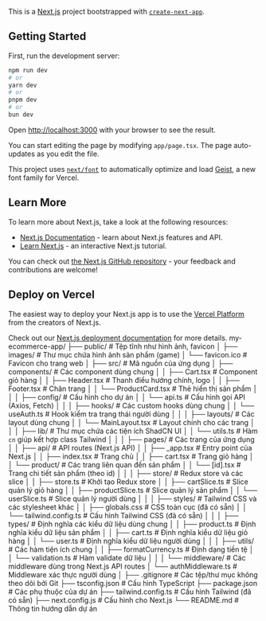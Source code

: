 This is a [Next.js](https://nextjs.org) project bootstrapped with [`create-next-app`](https://nextjs.org/docs/app/api-reference/cli/create-next-app).

## Getting Started

First, run the development server:

```bash
npm run dev
# or
yarn dev
# or
pnpm dev
# or
bun dev
```

Open [http://localhost:3000](http://localhost:3000) with your browser to see the result.

You can start editing the page by modifying `app/page.tsx`. The page auto-updates as you edit the file.

This project uses [`next/font`](https://nextjs.org/docs/app/building-your-application/optimizing/fonts) to automatically optimize and load [Geist](https://vercel.com/font), a new font family for Vercel.

## Learn More

To learn more about Next.js, take a look at the following resources:

- [Next.js Documentation](https://nextjs.org/docs) - learn about Next.js features and API.
- [Learn Next.js](https://nextjs.org/learn) - an interactive Next.js tutorial.

You can check out [the Next.js GitHub repository](https://github.com/vercel/next.js) - your feedback and contributions are welcome!

## Deploy on Vercel

The easiest way to deploy your Next.js app is to use the [Vercel Platform](https://vercel.com/new?utm_medium=default-template&filter=next.js&utm_source=create-next-app&utm_campaign=create-next-app-readme) from the creators of Next.js.

Check out our [Next.js deployment documentation](https://nextjs.org/docs/app/building-your-application/deploying) for more details.
my-ecommerce-app/
├── public/                     # Tệp tĩnh như hình ảnh, favicon
│   ├── images/                 # Thư mục chứa hình ảnh sản phẩm (game)
│   └── favicon.ico             # Favicon cho trang web
│
├── src/                        # Mã nguồn của ứng dụng
│   ├── components/             # Các component dùng chung
│   │   ├── Cart.tsx            # Component giỏ hàng
│   │   ├── Header.tsx          # Thanh điều hướng chính, logo
│   │   ├── Footer.tsx          # Chân trang
│   │   └── ProductCard.tsx     # Thẻ hiển thị sản phẩm
│   │
│   ├── config/                 # Cấu hình cho dự án
│   │   └── api.ts              # Cấu hình gọi API (Axios, Fetch)
│   │
│   ├── hooks/                  # Các custom hooks dùng chung
│   │   └── useAuth.ts          # Hook kiểm tra trạng thái người dùng
│   │
│   ├── layouts/                # Các layout dùng chung
│   │   └── MainLayout.tsx      # Layout chính cho các trang
│   │
│   ├── lib/                    # Thư mục chứa các tiện ích ShadCN UI
│   │   └── utils.ts            # Hàm `cn` giúp kết hợp class Tailwind
│   │
│   ├── pages/                  # Các trang của ứng dụng
│   │   ├── api/                # API routes (Next.js API)
│   │   ├── _app.tsx            # Entry point của Next.js
│   │   ├── index.tsx           # Trang chủ
│   │   ├── cart.tsx            # Trang giỏ hàng
│   │   └── product/            # Các trang liên quan đến sản phẩm
│   │       └── [id].tsx        # Trang chi tiết sản phẩm (theo id)
│   │
│   ├── store/                  # Redux store và các slice
│   │   ├── store.ts            # Khởi tạo Redux store
│   │   ├── cartSlice.ts        # Slice quản lý giỏ hàng
│   │   ├── productSlice.ts     # Slice quản lý sản phẩm
│   │   └── userSlice.ts        # Slice quản lý người dùng
│   │
│   ├── styles/                 # Tailwind CSS và các stylesheet khác
│   │   ├── globals.css         # CSS toàn cục (đã có sẵn)
│   │   └── tailwind.config.ts  # Cấu hình Tailwind CSS (đã có sẵn)
│   │
│   ├── types/                  # Định nghĩa các kiểu dữ liệu dùng chung
│   │   ├── product.ts          # Định nghĩa kiểu dữ liệu sản phẩm
│   │   ├── cart.ts             # Định nghĩa kiểu dữ liệu giỏ hàng
│   │   └── user.ts             # Định nghĩa kiểu dữ liệu người dùng
│   │
│   ├── utils/                  # Các hàm tiện ích chung
│   │   ├── formatCurrency.ts   # Định dạng tiền tệ
│   │   └── validation.ts       # Hàm validate dữ liệu
│   │
│   └── middleware/             # Các middleware dùng trong Next.js API routes
│       └── authMiddleware.ts   # Middleware xác thực người dùng
│
├── .gitignore                  # Các tệp/thư mục không theo dõi bởi Git
├── tsconfig.json               # Cấu hình TypeScript
├── package.json                # Các phụ thuộc của dự án
├── tailwind.config.ts          # Cấu hình Tailwind (đã có sẵn)
├── next.config.js              # Cấu hình cho Next.js
└── README.md                   # Thông tin hướng dẫn dự án
